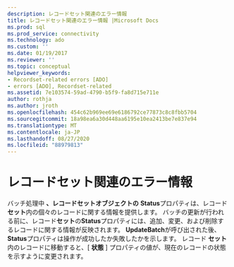 ```yaml
---
description: レコードセット関連のエラー情報
title: レコードセット関連のエラー情報 |Microsoft Docs
ms.prod: sql
ms.prod_service: connectivity
ms.technology: ado
ms.custom: ''
ms.date: 01/19/2017
ms.reviewer: ''
ms.topic: conceptual
helpviewer_keywords:
- Recordset-related errors [ADO]
- errors [ADO], Recordset-related
ms.assetid: 7e103574-59ad-4790-b5f9-fa8d715e711e
author: rothja
ms.author: jroth
ms.openlocfilehash: 454c62b969ee69e6186792ce77873c8c8fbb5704
ms.sourcegitcommit: 18a98ea6a30d448aa6195e10ea2413be7e837e94
ms.translationtype: MT
ms.contentlocale: ja-JP
ms.lasthandoff: 08/27/2020
ms.locfileid: "88979813"
---
```

# <a name="recordset-related-error-information"></a>レコードセット関連のエラー情報
バッチ処理中 **、レコードセットオブジェクトの** **Status**プロパティは、レコード**セット**内の個々のレコードに関する情報を提供します。 バッチの更新が行われる前に、レコード**セット**の**Status**プロパティには、追加、変更、および削除するレコードに関する情報が反映されます。 **UpdateBatch**が呼び出された後、 **Status**プロパティは操作が成功したか失敗したかを示します。 レコード **セット**内のレコードに移動すると、[ **状態** ] プロパティの値が、現在のレコードの状態を示すように変更されます。

